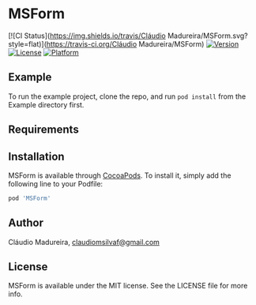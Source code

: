 # MSForm

[![CI Status](https://img.shields.io/travis/Cláudio Madureira/MSForm.svg?style=flat)](https://travis-ci.org/Cláudio Madureira/MSForm)
[![Version](https://img.shields.io/cocoapods/v/MSForm.svg?style=flat)](https://cocoapods.org/pods/MSForm)
[![License](https://img.shields.io/cocoapods/l/MSForm.svg?style=flat)](https://cocoapods.org/pods/MSForm)
[![Platform](https://img.shields.io/cocoapods/p/MSForm.svg?style=flat)](https://cocoapods.org/pods/MSForm)

## Example

To run the example project, clone the repo, and run `pod install` from the Example directory first.

## Requirements

## Installation

MSForm is available through [CocoaPods](https://cocoapods.org). To install
it, simply add the following line to your Podfile:

```ruby
pod 'MSForm'
```

## Author

Cláudio Madureira, claudiomsilvaf@gmail.com

## License

MSForm is available under the MIT license. See the LICENSE file for more info.
